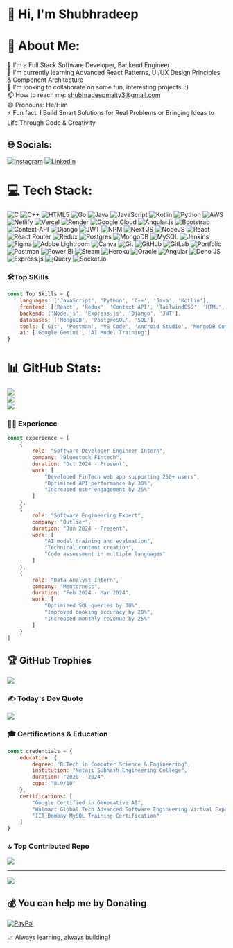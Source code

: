 # 👋 Hi, I'm Shubhradeep

# 💫 About Me:
👀 I'm a Full Stack Software Developer, Backend Engineer<br>🌱 I'm currently learning Advanced React Patterns, UI/UX Design Principles & Component Architecture<br>💞️ I'm looking to collaborate on some fun, interesting projects. :)<br>📫 How to reach me: shubhradeepmaity3@gmail.com<br>😄 Pronouns: He/Him<br>⚡ Fun fact: I Build Smart Solutions for Real Problems or Bringing Ideas to Life Through Code & Creativity


## 🌐 Socials:
[![Instagram](https://img.shields.io/badge/Instagram-%23E4405F.svg?logo=Instagram&logoColor=white)](https://instagram.com/shubhradeeep) [![LinkedIn](https://img.shields.io/badge/LinkedIn-%230077B5.svg?logo=linkedin&logoColor=white)](https://linkedin.com/in/shubhradeepp) 

# 💻 Tech Stack:
![C](https://img.shields.io/badge/c-%2300599C.svg?style=for-the-badge&logo=c&logoColor=white) ![C++](https://img.shields.io/badge/c++-%2300599C.svg?style=for-the-badge&logo=c%2B%2B&logoColor=white) ![HTML5](https://img.shields.io/badge/html5-%23E34F26.svg?style=for-the-badge&logo=html5&logoColor=white) ![Go](https://img.shields.io/badge/go-%2300ADD8.svg?style=for-the-badge&logo=go&logoColor=white) ![Java](https://img.shields.io/badge/java-%23ED8B00.svg?style=for-the-badge&logo=openjdk&logoColor=white) ![JavaScript](https://img.shields.io/badge/javascript-%23323330.svg?style=for-the-badge&logo=javascript&logoColor=%23F7DF1E) ![Kotlin](https://img.shields.io/badge/kotlin-%237F52FF.svg?style=for-the-badge&logo=kotlin&logoColor=white) ![Python](https://img.shields.io/badge/python-3670A0?style=for-the-badge&logo=python&logoColor=ffdd54) ![AWS](https://img.shields.io/badge/AWS-%23FF9900.svg?style=for-the-badge&logo=amazon-aws&logoColor=white) ![Netlify](https://img.shields.io/badge/netlify-%23000000.svg?style=for-the-badge&logo=netlify&logoColor=#00C7B7) ![Vercel](https://img.shields.io/badge/vercel-%23000000.svg?style=for-the-badge&logo=vercel&logoColor=white) ![Render](https://img.shields.io/badge/Render-%46E3B7.svg?style=for-the-badge&logo=render&logoColor=white) ![Google Cloud](https://img.shields.io/badge/GoogleCloud-%234285F4.svg?style=for-the-badge&logo=google-cloud&logoColor=white) ![Angular.js](https://img.shields.io/badge/angular.js-%23E23237.svg?style=for-the-badge&logo=angularjs&logoColor=white) ![Bootstrap](https://img.shields.io/badge/bootstrap-%238511FA.svg?style=for-the-badge&logo=bootstrap&logoColor=white) ![Context-API](https://img.shields.io/badge/Context--Api-000000?style=for-the-badge&logo=react) ![Django](https://img.shields.io/badge/django-%23092E20.svg?style=for-the-badge&logo=django&logoColor=white) ![JWT](https://img.shields.io/badge/JWT-black?style=for-the-badge&logo=JSON%20web%20tokens) ![NPM](https://img.shields.io/badge/NPM-%23CB3837.svg?style=for-the-badge&logo=npm&logoColor=white) ![Next JS](https://img.shields.io/badge/Next-black?style=for-the-badge&logo=next.js&logoColor=white) ![NodeJS](https://img.shields.io/badge/node.js-6DA55F?style=for-the-badge&logo=node.js&logoColor=white) ![React](https://img.shields.io/badge/react-%2320232a.svg?style=for-the-badge&logo=react&logoColor=%2361DAFB) ![React Router](https://img.shields.io/badge/React_Router-CA4245?style=for-the-badge&logo=react-router&logoColor=white) ![Redux](https://img.shields.io/badge/redux-%23593d88.svg?style=for-the-badge&logo=redux&logoColor=white) ![Postgres](https://img.shields.io/badge/postgres-%23316192.svg?style=for-the-badge&logo=postgresql&logoColor=white) ![MongoDB](https://img.shields.io/badge/MongoDB-%234ea94b.svg?style=for-the-badge&logo=mongodb&logoColor=white) ![MySQL](https://img.shields.io/badge/mysql-4479A1.svg?style=for-the-badge&logo=mysql&logoColor=white) ![Jenkins](https://img.shields.io/badge/jenkins-%232C5263.svg?style=for-the-badge&logo=jenkins&logoColor=white) ![Figma](https://img.shields.io/badge/figma-%23F24E1E.svg?style=for-the-badge&logo=figma&logoColor=white) ![Adobe Lightroom](https://img.shields.io/badge/Adobe%20Lightroom-31A8FF.svg?style=for-the-badge&logo=Adobe%20Lightroom&logoColor=white) ![Canva](https://img.shields.io/badge/Canva-%2300C4CC.svg?style=for-the-badge&logo=Canva&logoColor=white) ![Git](https://img.shields.io/badge/git-%23F05033.svg?style=for-the-badge&logo=git&logoColor=white) ![GitHub](https://img.shields.io/badge/github-%23121011.svg?style=for-the-badge&logo=github&logoColor=white) ![GitLab](https://img.shields.io/badge/gitlab-%23181717.svg?style=for-the-badge&logo=gitlab&logoColor=white) ![Portfolio](https://img.shields.io/badge/Portfolio-%23000000.svg?style=for-the-badge&logo=firefox&logoColor=#FF7139) ![Postman](https://img.shields.io/badge/Postman-FF6C37?style=for-the-badge&logo=postman&logoColor=white) ![Power Bi](https://img.shields.io/badge/power_bi-F2C811?style=for-the-badge&logo=powerbi&logoColor=black) ![Steam](https://img.shields.io/badge/steam-%23000000.svg?style=for-the-badge&logo=steam&logoColor=white) ![Heroku](https://img.shields.io/badge/heroku-%23430098.svg?style=for-the-badge&logo=heroku&logoColor=white) ![Oracle](https://img.shields.io/badge/Oracle-F80000?style=for-the-badge&logo=oracle&logoColor=white) ![Angular](https://img.shields.io/badge/angular-%23DD0031.svg?style=for-the-badge&logo=angular&logoColor=white) ![Deno JS](https://img.shields.io/badge/deno%20js-000000?style=for-the-badge&logo=deno&logoColor=white) ![Express.js](https://img.shields.io/badge/express.js-%23404d59.svg?style=for-the-badge&logo=express&logoColor=%2361DAFB) ![jQuery](https://img.shields.io/badge/jquery-%230769AD.svg?style=for-the-badge&logo=jquery&logoColor=white) ![Socket.io](https://img.shields.io/badge/Socket.io-black?style=for-the-badge&logo=socket.io&badgeColor=010101)


### 🛠️Top SKills
```javascript
const Top Skills = {
    languages: ['JavaScript', 'Python', 'C++', 'Java', 'Kotlin'],
    frontend: ['React', 'Redux', 'Context API', 'TailwindCSS', 'HTML', 'CSS'],
    backend: ['Node.js', 'Express.js', 'Django', 'JWT'],
    databases: ['MongoDB', 'PostgreSQL', 'SQL'],
    tools: ['Git', 'Postman', 'VS Code', 'Android Studio', 'MongoDB Compass'],
    ai: ['Google Gemini', 'AI Model Training']
}
```

# 📊 GitHub Stats:
![](https://github-readme-stats.vercel.app/api?username=shubhradeepp&theme=transparent&hide_border=false&include_all_commits=true&count_private=true)<br/>
![](https://github-readme-streak-stats.herokuapp.com/?user=shubhradeepp&theme=transparent&hide_border=false)<br/>
![](https://github-readme-stats.vercel.app/api/top-langs/?username=shubhradeepp&theme=transparent&hide_border=false&include_all_commits=true&count_private=true&layout=compact)


### 👨‍💻 Experience
```javascript
const experience = [
    {
        role: "Software Developer Engineer Intern",
        company: "Bluestock Fintech",
        duration: "Oct 2024 - Present",
        work: [
            "Developed FinTech web app supporting 250+ users",
            "Optimized API performance by 30%",
            "Increased user engagement by 25%"
        ]
    },
    {
        role: "Software Engineering Expert",
        company: "Outlier",
        duration: "Jun 2024 - Present",
        work: [
            "AI model training and evaluation",
            "Technical content creation",
            "Code assessment in multiple languages"
        ]
    },
    {
        role: "Data Analyst Intern",
        company: "Mentorness",
        duration: "Feb 2024 - Mar 2024",
        work: [
            "Optimized SQL queries by 30%",
            "Improved booking accuracy by 20%",
            "Increased monthly revenue by 25%"
        ]
    }
]
```

## 🏆 GitHub Trophies
![](https://github-profile-trophy.vercel.app/?username=shubhradeepp&theme=radical&no-frame=false&no-bg=false&margin-w=4)

### ✍️ Today's  Dev Quote
![](https://quotes-github-readme.vercel.app/api?type=horizontal&theme=radical)


### 🎓 Certifications & Education
```javascript
const credentials = {
    education: {
        degree: "B.Tech in Computer Science & Engineering",
        institution: "Netaji Subhash Engineering College",
        duration: "2020 - 2024",
        cgpa: "8.9/10"
    },
    certifications: [
        "Google Certified in Generative AI",
        "Walmart Global Tech Advanced Software Engineering Virtual Experience",
        "IIT Bombay MySQL Training Certification"
    ]
}
```

### 🔝 Top Contributed Repo
![](https://github-contributor-stats.vercel.app/api?username=shubhradeepp&limit=5&theme=dark&combine_all_yearly_contributions=true)

---
[![](https://visitcount.itsvg.in/api?id=shubhradeepp&icon=5&color=9)](https://visitcount.itsvg.in)

  ## 💰 You can help me by Donating
  [![PayPal](https://img.shields.io/badge/PayPal-00457C?style=for-the-badge&logo=paypal&logoColor=white)](https://paypal.me/ShubhradeepMaity) 

  
<!-- Proudly created with GPRM ( https://gprm.itsvg.in ) -->


📈 Always learning, always building!
